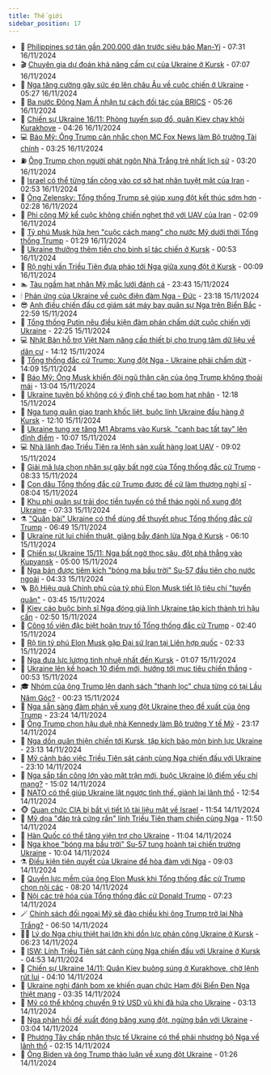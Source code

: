 ```yaml
---
title: Thế giới
sidebar_position: 17
---
```


<!-- dantri-the-gioi:START -->
- 🌋 [Philippines sơ tán gần 200.000 dân trước siêu bão Man-Yi](https://dantri.com.vn/the-gioi/philippines-so-tan-gan-200000-dan-truoc-sieu-bao-man-yi-20241116142449548.htm) - 07:31 16/11/2024
- 🎬 [Chuyên gia dự đoán khả năng cầm cự của Ukraine ở Kursk](https://dantri.com.vn/the-gioi/chuyen-gia-du-doan-kha-nang-cam-cu-cua-ukraine-o-kursk-20241116134228320.htm) - 07:07 16/11/2024
- 🧰 [Nga tăng cường gây sức ép lên châu Âu về cuộc chiến ở Ukraine](https://dantri.com.vn/the-gioi/nga-tang-cuong-gay-suc-ep-len-chau-au-ve-cuoc-chien-o-ukraine-20241116113220868.htm) - 05:27 16/11/2024
- 🌋 [Ba nước Đông Nam Á nhận tư cách đối tác của BRICS](https://dantri.com.vn/the-gioi/ba-nuoc-dong-nam-a-nhan-tu-cach-doi-tac-cua-brics-20241116115748901.htm) - 05:26 16/11/2024
- 🗽 [Chiến sự Ukraine 16/11: Phòng tuyến sụp đổ, quân Kiev chạy khỏi Kurakhove](https://dantri.com.vn/the-gioi/chien-su-ukraine-1611-phong-tuyen-sup-do-quan-kiev-chay-khoi-kurakhove-20241116111408198.htm) - 04:26 16/11/2024
- 💻 [Báo Mỹ: Ông Trump cân nhắc chọn MC Fox News làm Bộ trưởng Tài chính](https://dantri.com.vn/the-gioi/bao-my-ong-trump-can-nhac-chon-mc-fox-news-lam-bo-truong-tai-chinh-20241116100559598.htm) - 03:25 16/11/2024
- ⛽️ [Ông Trump chọn người phát ngôn Nhà Trắng trẻ nhất lịch sử](https://dantri.com.vn/the-gioi/ong-trump-chon-nguoi-phat-ngon-nha-trang-tre-nhat-lich-su-20241116093502579.htm) - 03:20 16/11/2024
- 🤩 [Israel có thể từng tấn công vào cơ sở hạt nhân tuyệt mật của Iran](https://dantri.com.vn/the-gioi/israel-co-the-tung-tan-cong-vao-co-so-hat-nhan-tuyet-mat-cua-iran-20241116094327791.htm) - 02:53 16/11/2024
- 🧐 [Ông Zelensky: Tổng thống Trump sẽ giúp xung đột kết thúc sớm hơn](https://dantri.com.vn/the-gioi/ong-zelensky-tong-thong-trump-se-giup-xung-dot-ket-thuc-som-hon-20241116071611550.htm) - 02:28 16/11/2024
- 🎊 [Phi công Mỹ kể cuộc không chiến nghẹt thở với UAV của Iran](https://dantri.com.vn/the-gioi/phi-cong-my-ke-cuoc-khong-chien-nghet-tho-voi-uav-cua-iran-20241116090351455.htm) - 02:09 16/11/2024
- 📝 [Tỷ phú Musk hứa hẹn &quot;cuộc cách mạng&quot; cho nước Mỹ dưới thời Tổng thống Trump](https://dantri.com.vn/the-gioi/ty-phu-musk-hua-hen-cuoc-cach-mang-cho-nuoc-my-duoi-thoi-tong-thong-trump-20241116075017682.htm) - 01:29 16/11/2024
- 🤡 [Ukraine thưởng thêm tiền cho binh sĩ tác chiến ở Kursk](https://dantri.com.vn/the-gioi/ukraine-thuong-them-tien-cho-binh-si-tac-chien-o-kursk-20241116074700846.htm) - 00:53 16/11/2024
- 🥷 [Rộ nghi vấn Triều Tiên đưa pháo tới Nga giữa xung đột ở Kursk](https://dantri.com.vn/the-gioi/ro-nghi-van-trieu-tien-dua-phao-toi-nga-giua-xung-dot-o-kursk-20241115183750502.htm) - 00:09 16/11/2024
- 🏊 [Tàu ngầm hạt nhân Mỹ mắc lưới đánh cá](https://dantri.com.vn/the-gioi/tau-ngam-hat-nhan-my-mac-luoi-danh-ca-20241116063946706.htm) - 23:43 15/11/2024
- 🕯 [Phản ứng của Ukraine về cuộc điện đàm Nga - Đức](https://dantri.com.vn/the-gioi/phan-ung-cua-ukraine-ve-cuoc-dien-dam-nga-duc-20241116061103438.htm) - 23:18 15/11/2024
- 😎 [Anh điều chiến đấu cơ giám sát máy bay quân sự Nga trên Biển Bắc](https://dantri.com.vn/the-gioi/anh-dieu-chien-dau-co-giam-sat-may-bay-quan-su-nga-tren-bien-bac-20241115203656025.htm) - 22:59 15/11/2024
- 🌈 [Tổng thống Putin nêu điều kiện đàm phán chấm dứt cuộc chiến với Ukraine](https://dantri.com.vn/the-gioi/tong-thong-putin-neu-dieu-kien-dam-phan-cham-dut-cuoc-chien-voi-ukraine-20241116002131933.htm) - 22:25 15/11/2024
- 💻 [Nhật Bản hỗ trợ Việt Nam nâng cấp thiết bị cho trung tâm dữ liệu về dân cư](https://dantri.com.vn/the-gioi/nhat-ban-ho-tro-viet-nam-nang-cap-thiet-bi-cho-trung-tam-du-lieu-ve-dan-cu-20241115204011438.htm) - 14:12 15/11/2024
- 🤖 [Tổng thống đắc cử Trump: Xung đột Nga - Ukraine phải chấm dứt](https://dantri.com.vn/the-gioi/tong-thong-dac-cu-trump-xung-dot-nga-ukraine-phai-cham-dut-20241115191459705.htm) - 14:09 15/11/2024
- 🦏 [Báo Mỹ: Ông Musk khiến đội ngũ thân cận của ông Trump không thoải mái](https://dantri.com.vn/the-gioi/bao-my-ong-musk-khien-doi-ngu-than-can-cua-ong-trump-khong-thoai-mai-20241115173340103.htm) - 13:04 15/11/2024
- 🌁 [Ukraine tuyên bố không có ý định chế tạo bom hạt nhân](https://dantri.com.vn/the-gioi/ukraine-tuyen-bo-khong-co-y-dinh-che-tao-bom-hat-nhan-20241115173625229.htm) - 12:18 15/11/2024
- 🐘 [Nga tung quân giao tranh khốc liệt, buộc lính Ukraine đầu hàng ở Kursk](https://dantri.com.vn/the-gioi/nga-tung-quan-giao-tranh-khoc-liet-buoc-linh-ukraine-dau-hang-o-kursk-20241115180609428.htm) - 12:10 15/11/2024
- 🥷 [Ukraine tung xe tăng M1 Abrams vào Kursk, &quot;canh bạc tất tay&quot; lên đỉnh điểm](https://dantri.com.vn/the-gioi/ukraine-tung-xe-tang-m1-abrams-vao-kursk-canh-bac-tat-tay-len-dinh-diem-20241114151732006.htm) - 10:07 15/11/2024
- 💻 [Nhà lãnh đạo Triều Tiên ra lệnh sản xuất hàng loạt UAV](https://dantri.com.vn/the-gioi/nha-lanh-dao-trieu-tien-ra-lenh-san-xuat-hang-loat-uav-20241115155453718.htm) - 09:02 15/11/2024
- 🎡 [Giải mã lựa chọn nhân sự gây bất ngờ của Tổng thống đắc cử Trump](https://dantri.com.vn/the-gioi/giai-ma-lua-chon-nhan-su-gay-bat-ngo-cua-tong-thong-dac-cu-trump-20241115150318376.htm) - 08:33 15/11/2024
- 🧰 [Con dâu Tổng thống đắc cử Trump được đề cử làm thượng nghị sĩ](https://dantri.com.vn/the-gioi/con-dau-tong-thong-dac-cu-trump-duoc-de-cu-lam-thuong-nghi-si-20241115150002958.htm) - 08:04 15/11/2024
- 🥸 [Khu phi quân sự trải dọc tiền tuyến có thể tháo ngòi nổ xung đột Ukraine](https://dantri.com.vn/the-gioi/khu-phi-quan-su-trai-doc-tien-tuyen-co-the-thao-ngoi-no-xung-dot-ukraine-20241115121830961.htm) - 07:33 15/11/2024
- ⚗️ [&quot;Quân bài&quot; Ukraine có thể dùng để thuyết phục Tổng thống đắc cử Trump](https://dantri.com.vn/the-gioi/quan-bai-ukraine-co-the-dung-de-thuyet-phuc-tong-thong-dac-cu-trump-20241115134515158.htm) - 06:49 15/11/2024
- 🌮 [Ukraine rút lui chiến thuật, giăng bẫy đánh lừa Nga ở Kursk](https://dantri.com.vn/the-gioi/ukraine-rut-lui-chien-thuat-giang-bay-danh-lua-nga-o-kursk-20241115115454906.htm) - 06:10 15/11/2024
- 🎃 [Chiến sự Ukraine 15/11: Nga bất ngờ thọc sâu, đột phá thẳng vào Kupyansk](https://dantri.com.vn/the-gioi/chien-su-ukraine-1511-nga-bat-ngo-thoc-sau-dot-pha-thang-vao-kupyansk-20241115114349650.htm) - 05:00 15/11/2024
- 💫 [Nga bán được tiêm kích &quot;bóng ma bầu trời&quot; Su-57 đầu tiên cho nước ngoài](https://dantri.com.vn/the-gioi/nga-ban-duoc-tiem-kich-bong-ma-bau-troi-su-57-dau-tien-cho-nuoc-ngoai-20241115112802163.htm) - 04:33 15/11/2024
- 🪜 [Bộ Hiệu quả Chính phủ của tỷ phú Elon Musk tiết lộ tiêu chí &quot;tuyển quân&quot;](https://dantri.com.vn/the-gioi/bo-hieu-qua-chinh-phu-cua-ty-phu-elon-musk-tiet-lo-tieu-chi-tuyen-quan-20241115103917030.htm) - 03:45 15/11/2024
- 🌋 [Kiev cáo buộc binh sĩ Nga đóng giả lính Ukraine tập kích thành trì hậu cần](https://dantri.com.vn/the-gioi/kiev-cao-buoc-binh-si-nga-dong-gia-linh-ukraine-tap-kich-thanh-tri-hau-can-20241115093841653.htm) - 02:50 15/11/2024
- 🦏 [Công tố viên đặc biệt hoãn truy tố Tổng thống đắc cử Trump](https://dantri.com.vn/the-gioi/cong-to-vien-dac-biet-hoan-truy-to-tong-thong-dac-cu-trump-20241115094205817.htm) - 02:40 15/11/2024
- 👀 [Rộ tin tỷ phú Elon Musk gặp Đại sứ Iran tại Liên hợp quốc](https://dantri.com.vn/the-gioi/ro-tin-ty-phu-elon-musk-gap-dai-su-iran-tai-lien-hop-quoc-20241115092116764.htm) - 02:33 15/11/2024
- 🧰 [Nga đưa lực lượng tinh nhuệ nhất đến Kursk](https://dantri.com.vn/the-gioi/nga-dua-luc-luong-tinh-nhue-nhat-den-kursk-20241115080050254.htm) - 01:07 15/11/2024
- 🚀 [Ukraine lên kế hoạch 10 điểm mới, hướng tới mục tiêu chiến thắng](https://dantri.com.vn/the-gioi/ukraine-len-ke-hoach-10-diem-moi-huong-toi-muc-tieu-chien-thang-20241115074325176.htm) - 00:53 15/11/2024
- 🎓 [Nhóm của ông Trump lên danh sách &quot;thanh lọc&quot; chưa từng có tại Lầu Năm Góc?](https://dantri.com.vn/the-gioi/nhom-cua-ong-trump-len-danh-sach-thanh-loc-chua-tung-co-tai-lau-nam-goc-20241115071241109.htm) - 00:23 15/11/2024
- 🥸 [Nga sẵn sàng đàm phán về xung đột Ukraine theo đề xuất của ông Trump](https://dantri.com.vn/the-gioi/nga-san-sang-dam-phan-ve-xung-dot-ukraine-theo-de-xuat-cua-ong-trump-20241115051745955.htm) - 23:24 14/11/2024
- 🦅 [Ông Trump chọn hậu duệ nhà Kennedy làm Bộ trưởng Y tế Mỹ](https://dantri.com.vn/the-gioi/ong-trump-chon-hau-due-nha-kennedy-lam-bo-truong-y-te-my-20241115053458065.htm) - 23:17 14/11/2024
- 🤭 [Nga dồn quân thiện chiến tới Kursk, tập kích bào mòn binh lực Ukraine](https://dantri.com.vn/the-gioi/nga-don-quan-thien-chien-toi-kursk-tap-kich-bao-mon-binh-luc-ukraine-20241114232311647.htm) - 23:13 14/11/2024
- 🤖 [Mỹ cảnh báo việc Triều Tiên sát cánh cùng Nga chiến đấu với Ukraine](https://dantri.com.vn/the-gioi/my-canh-bao-viec-trieu-tien-sat-canh-cung-nga-chien-dau-voi-ukraine-20241115060332613.htm) - 23:10 14/11/2024
- 🐲 [Nga sắp tấn công lớn vào mặt trận mới, buộc Ukraine lộ điểm yếu chí mạng?](https://dantri.com.vn/the-gioi/nga-sap-tan-cong-lon-vao-mat-tran-moi-buoc-ukraine-lo-diem-yeu-chi-mang-20241114215745242.htm) - 15:02 14/11/2024
- 🫣 [NATO có thể giúp Ukraine lật ngược tình thế, giành lại lãnh thổ](https://dantri.com.vn/the-gioi/nato-co-the-giup-ukraine-lat-nguoc-tinh-the-gianh-lai-lanh-tho-20241114194953786.htm) - 12:54 14/11/2024
- 🐵 [Quan chức CIA bị bắt vì tiết lộ tài liệu mật về Israel](https://dantri.com.vn/the-gioi/quan-chuc-cia-bi-bat-vi-tiet-lo-tai-lieu-mat-ve-israel-20241114184349522.htm) - 11:54 14/11/2024
- 🫶 [Mỹ dọa &quot;đáp trả cứng rắn&quot; lính Triều Tiên tham chiến cùng Nga](https://dantri.com.vn/the-gioi/my-doa-dap-tra-cung-ran-linh-trieu-tien-tham-chien-cung-nga-20241114180531350.htm) - 11:50 14/11/2024
- 💃 [Hàn Quốc có thể tăng viện trợ cho Ukraine](https://dantri.com.vn/the-gioi/han-quoc-co-the-tang-vien-tro-cho-ukraine-20241114141205922.htm) - 11:04 14/11/2024
- 💫 [Nga khoe &quot;bóng ma bầu trời&quot; Su-57 tung hoành tại chiến trường Ukraine](https://dantri.com.vn/the-gioi/nga-khoe-bong-ma-bau-troi-su-57-tung-hoanh-tai-chien-truong-ukraine-20241114165005727.htm) - 10:04 14/11/2024
- ⚗️ [Điều kiện tiên quyết của Ukraine để hòa đàm với Nga](https://dantri.com.vn/the-gioi/dieu-kien-tien-quyet-cua-ukraine-de-hoa-dam-voi-nga-20241114152526933.htm) - 09:03 14/11/2024
- 🥷 [Quyền lực mềm của ông Elon Musk khi Tổng thống đắc cử Trump chọn nội các](https://dantri.com.vn/the-gioi/quyen-luc-mem-cua-ong-elon-musk-khi-tong-thong-dac-cu-trump-chon-noi-cac-20241114150821308.htm) - 08:20 14/11/2024
- 🥸 [Nội các trẻ hóa của Tổng thống đắc cử Donald Trump](https://dantri.com.vn/the-gioi/noi-cac-tre-hoa-cua-tong-thong-dac-cu-donald-trump-20241114141309323.htm) - 07:23 14/11/2024
- 🪄 [Chính sách đối ngoại Mỹ sẽ đảo chiều khi ông Trump trở lại Nhà Trắng?](https://dantri.com.vn/the-gioi/chinh-sach-doi-ngoai-my-se-dao-chieu-khi-ong-trump-tro-lai-nha-trang-20241114115906843.htm) - 06:50 14/11/2024
- 🧑‍💻 [Lý do Nga chịu thiệt hại lớn khi dồn lực phản công Ukraine ở Kursk](https://dantri.com.vn/the-gioi/ly-do-nga-chiu-thiet-hai-lon-khi-don-luc-phan-cong-ukraine-o-kursk-20241114114042574.htm) - 06:23 14/11/2024
- 🤭 [ISW: Lính Triều Tiên sát cánh cùng Nga chiến đấu với Ukraine ở Kursk](https://dantri.com.vn/the-gioi/isw-linh-trieu-tien-sat-canh-cung-nga-chien-dau-voi-ukraine-o-kursk-20241114112627067.htm) - 04:53 14/11/2024
- 🗽 [Chiến sự Ukraine 14/11: Quân Kiev buông súng ở Kurakhove, chờ lệnh rút lui](https://dantri.com.vn/the-gioi/chien-su-ukraine-1411-quan-kiev-buong-sung-o-kurakhove-cho-lenh-rut-lui-20241114084403823.htm) - 04:10 14/11/2024
- 🤖 [Ukraine nghi đánh bom xe khiến quan chức Hạm đội Biển Đen Nga thiệt mạng](https://dantri.com.vn/the-gioi/ukraine-nghi-danh-bom-xe-khien-quan-chuc-ham-doi-bien-den-nga-thiet-mang-20241114095132558.htm) - 03:35 14/11/2024
- 🌈 [Mỹ có thể không chuyển 9 tỷ USD vũ khí đã hứa cho Ukraine](https://dantri.com.vn/the-gioi/my-co-the-khong-chuyen-9-ty-usd-vu-khi-da-hua-cho-ukraine-20241114094407859.htm) - 03:13 14/11/2024
- 🤩 [Nga phản hồi đề xuất đóng băng xung đột, ngừng bắn với Ukraine](https://dantri.com.vn/the-gioi/nga-phan-hoi-de-xuat-dong-bang-xung-dot-ngung-ban-voi-ukraine-20241114093605980.htm) - 03:04 14/11/2024
- 🤗 [Phương Tây chấp nhận thực tế Ukraine có thể phải nhượng bộ Nga về lãnh thổ](https://dantri.com.vn/the-gioi/phuong-tay-chap-nhan-thuc-te-ukraine-co-the-phai-nhuong-bo-nga-ve-lanh-tho-20241114091508746.htm) - 02:15 14/11/2024
- 🙉 [Ông Biden và ông Trump thảo luận về xung đột Ukraine](https://dantri.com.vn/the-gioi/ong-biden-va-ong-trump-thao-luan-ve-xung-dot-ukraine-20241114081828516.htm) - 01:26 14/11/2024<!-- dantri-the-gioi:END -->
